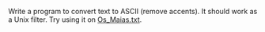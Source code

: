 
Write a program to convert text to ASCII (remove accents). It should
work as a Unix filter. Try using it on [Os_Maias.txt](Os_Maias.txt).
